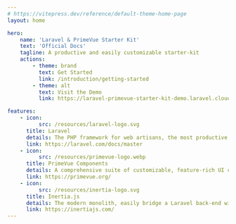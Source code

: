 ```yaml
---
# https://vitepress.dev/reference/default-theme-home-page
layout: home

hero:
    name: 'Laravel & PrimeVue Starter Kit'
    text: 'Official Docs'
    tagline: A productive and easily customizable starter-kit
    actions:
        - theme: brand
          text: Get Started
          link: /introduction/getting-started
        - theme: alt
          text: Visit the Demo
          link: https://laravel-primevue-starter-kit-demo.laravel.cloud/

features:
    - icon:
          src: /resources/laravel-logo.svg
      title: Laravel
      details: The PHP framework for web artisans, the most productive way to ship web apps
      link: https://laravel.com/docs/master
    - icon:
          src: /resources/primevue-logo.webp
      title: PrimeVue Components
      details: A comprehensive suite of customizable, feature-rich UI components for Vue.js
      link: https://primevue.org/
    - icon:
          src: /resources/inertia-logo.svg
      title: Inertia.js
      details: The modern monolith, easily bridge a Laravel back-end with a Vue.js front-end
      link: https://inertiajs.com/
---
```

